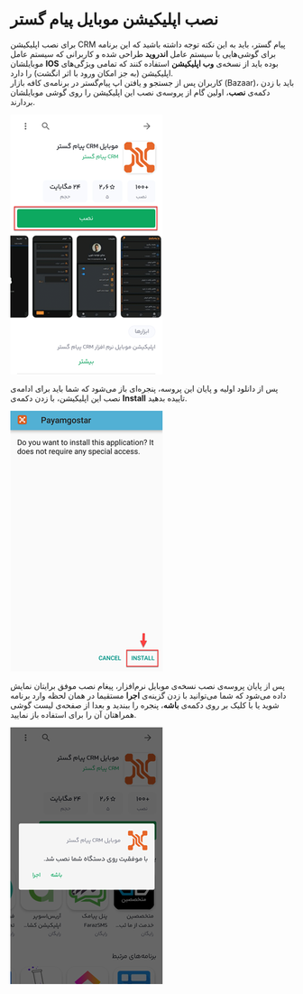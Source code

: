 # نصب اپلیکیشن موبایل پیام گستر

برای نصب اپلیکیشن CRM پیام گستر، باید به این نکته توجه داشته باشید که این برنامه برای گوشی‌هایی با سیستم عامل **اندروید** طراحی شده و کاربرانی که سیستم عامل موبایلشان **IOS** بوده باید از نسخه‌ی **وب اپلیکیشن** استفاده کنند که تمامی ویژگی‌های اپلیکیشن (به‌ جز امکان ورود با اثر انگشت) را دارد.<br>
کاربران پس از جستجو و یافتن اپ پیام‌گستر در برنامه‌ی کافه بازار (Bazaar)، باید با زدن دکمه‌ی **نصب**، اولین گام از پروسه‌ی نصب این اپلیکیشن را روی گوشی موبایلشان بردارند. 

![اپ پیام گستر در کافه بازار](./Images/PayamgostarAppInTheBazaar.png)

پس از دانلود اولیه و پایان این پروسه، پنجره‌ای باز می‌شود که شما باید برای ادامه‌ی نصب این اپلیکیشن، با زدن دکمه‌ی **Install** تاییده بدهید.

![اقدام برای نصب اپ پیام گستر](./Images/Installation.png)

پس از پایان پروسه‌ی نصب نسخه‌ی موبایل نرم‌افزار، پیغام نصب موفق برایتان نمایش داده می‌شود که شما می‌توانید با زدن گزینه‌ی **اجرا** مستقیما در همان لحظه وارد برنامه شوید یا با کلیک بر روی دکمه‌ی **باشه**، پنجره را ببندید و بعدا از صفحه‌ی لیست گوشی همراهتان آن را برای استفاده باز نمایید.

![پیام نصب موفق اپلیکیشن](./Images/FinishInstallingTheApp.png)

